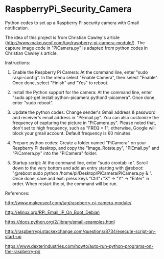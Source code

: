 # RaspberryPi_Security_Camera

Python codes to set up a Raspberry Pi security camera with Gmail notification.

The idea of this project is from Christian Cawley's article (http://www.makeuseof.com/tag/raspberry-pi-camera-module/). The capture image code in "PiCamera.py" is adapted from python codes in Christian Cawley's article.

Instructions:

1. Enable the Respberry Pi Camera:
   At the command line, enter "sudo raspi-config". In the menu select "Enable Camera", then select "Enable". Once done, select "Finish" and "Yes" to reboot.
   
2. Install the Python support for the camera:
   At the command line, enter "sudo apt-get install python-picamera python3-picamera". Once done, enter "sudo reboot".
 
3. Update the python codes: 
   Change sender's Gmail address & password and receiver's email address in "PiEmail.py". You can also customize the frequency of capturing the picture in "PiCamera.py". Please noted that, don't set to high frequency, such as "FREQ = 1"; otherwise, Google will block your gmail account. Default frequency is 60 minutes. 
 
4. Prepare python codes:
   Create a folder named "PiCamera" on your Respberry Pi desktop, and copy the "Image_Rotate.py", "PiEmail.py" and "PiCamera.py" into the "PiCamera" folder.

5. Startup script:
   At the command line, enter "sudo crontab -e". Scroll down to the very bottom and add an entry starting with @reboot: "@reboot sudo python /home/pi/Desktop/PiCamera/PiCamera.py & ". Once done, save and exit: press keys "Ctrl"+"X" -> "Y" -> "Enter" in order. When restart the pi, the command will be run.
   

 
References:

http://www.makeuseof.com/tag/raspberry-pi-camera-module/

http://elinux.org/RPi_Email_IP_On_Boot_Debian

https://docs.python.org/2/library/email-examples.html

http://raspberrypi.stackexchange.com/questions/8734/execute-script-on-start-up
    
https://www.dexterindustries.com/howto/auto-run-python-programs-on-the-raspberry-pi/
